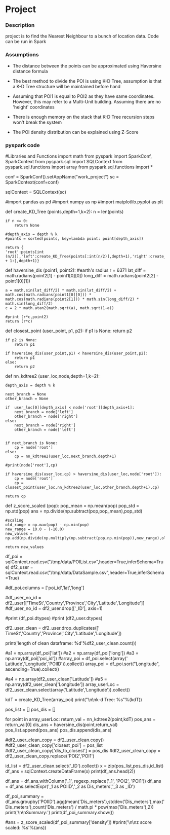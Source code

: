 # Project

### Description
project is to find the Nearest Neighbour to a bunch of location data. Code can be run in Spark

### Assumptions
- The distance between the points can be approximated using Haversine distance formula

- The best method to divide the POI is using K-D Tree, assumption is that a K-D Tree structure will be maintained before hand

- Assuming that POI1 is equal to POI2 as they have same coordinates. However, this may refer to a Multi-Unit building. Assuming there are no 'height' coordinates

- There is enough memory on the stack that K-D Tree recursion steps won't break the system

- The POI density distribution can be explained using Z-Score

### pyspark code
#Libraries and Functions
import math
from pyspark import SparkConf, SparkContext
from pyspark.sql import SQLContext
from pyspark.sql.functions import array
from pyspark.sql.functions import *

conf = SparkConf().setAppName("work_project")
sc = SparkContext(conf=conf)

sqlContext = SQLContext(sc)

#import pandas as pd
#import numpy as np
#import matplotlib.pyplot as plt


def create_KD_Tree (points,depth=1,k=2):
    n = len(points)
    
    if n <= 0:
        return None
    
    #depth_axis = depth % k
    #points = sorted(points, key=lambda point: point[depth_axis])
    
    return {
    'root':points[int (n/2)],'left':create_KD_Tree(points[:int(n/2)],depth+1),'right':create_KD_Tree(points[int(n/2) + 1:],depth+1)}

def haversine_dis (point1, point2):
    #earth's radius
    r = 6371
    lat_diff = math.radians(point2[1] - point1[0][0])
    long_diff = math.radians(point2[2] - point1[0][1])  

    a = math.sin(lat_diff/2) * math.sin(lat_diff/2) + math.cos(math.radians(point1[0][0])) * math.cos(math.radians(point2[1])) * math.sin(long_diff/2) * math.sin(long_diff/2)
    c = 2 * math.atan2(math.sqrt(a), math.sqrt(1-a))

    #print (r*c,point2)
    return (r*c)

def closest_point (user_point, p1, p2):
    if p1 is None:
        return p2

    if p2 is None:
        return p1

    if haversine_dis(user_point,p1) < haversine_dis(user_point,p2):
        return p1
    else:
        return p2

def nn_kdtree2 (user_loc,node,depth=1,k=2):
    
    depth_axis = depth % k

    next_branch = None
    other_branch = None

    if  user_loc[0][depth_axis] < node['root'][depth_axis+1]:
        next_branch = node['left']
        other_branch = node['right']
    else:
        next_branch = node['right']
        other_branch = node['left']

    
    if next_branch is None:
        cp = node['root']
    else:
        cp = nn_kdtree2(user_loc,next_branch,depth+1)
    
    #print(node['root'],cp)
    
    if haversine_dis(user_loc,cp) > haversine_dis(user_loc,node['root']):
        cp = node['root']
        cp = closest_point(user_loc,nn_kdtree2(user_loc,other_branch,depth+1),cp)
    
    return cp

def z_score_scaled (pop):
    pop_mean = np.mean(pop)
    pop_std = np.std(pop)
    ans = np.divide(np.subtract(pop,pop_mean),pop_std)
    
    #scaling
    old_range = np.max(pop) - np.min(pop)
    new_range = 10.0 - (-10.0)
    new_values = np.add(np.divide(np.multiply(np.subtract(pop,np.min(pop)),new_range),old_range),-10.0) 
    
    return new_values

df_poi = sqlContext.read.csv("/tmp/data/POIList.csv",header=True,inferSchema=True)
df2_user = sqlContext.read.csv("/tmp/data/DataSample.csv",header=True,inferSchema=True)


#df_poi.columns = ['poi_id','lat','long']

#df_user_no_id = df2_user[['TimeSt','Country','Province','City','Latitude','Longitude']]
#df_user_no_id = df2_user.drop(['_ID'], axis=1)

#print (df_poi.dtypes)
#print (df2_user.dtypes)

df2_user_clean = df2_user.drop_duplicates([' TimeSt','Country','Province','City','Latitude','Longitude'])

print('length of clean dataframe: %d'%df2_user_clean.count())

#a1 = np.array(df_poi['lat'])
#a2 = np.array(df_poi['long'])
#a3 = np.array(df_poi['poi_id'])
#array_poi = df_poi.select(array(' Latitude','Longitude','POIID')).collect()
array_poi = df_poi.sort("Longitude", ascending=True).collect()

#a4 = np.array(df2_user_clean['Latitude'])
#a5 = np.array(df2_user_clean['Longitude'])
array_userLoc = df2_user_clean.select(array('Latitude','Longitude')).collect()


kdT = create_KD_Tree(array_poi)
print("\n\nk-d Tree: %s"%(kdT))

pos_list = []
pos_dis = []

for point in array_userLoc:
    return_val = nn_kdtree2(point,kdT)
    pos_ans = return_val[0]
    dis_ans = haversine_dis(point,return_val)
    pos_list.append(pos_ans)
    pos_dis.append(dis_ans)

#df2_user_clean_copy = df2_user_clean.copy()
#df2_user_clean_copy['closest_poi'] = pos_list
#df2_user_clean_copy['dis_to_closest'] = pos_dis
#df2_user_clean_copy = df2_user_clean_copy.replace('POI2','POI1')

id_list = df2_user_clean.select('_ID').collect()
x = zip(pos_list,pos_dis,id_list)
df_ans = sqlContext.createDataFrame(x)
print(df_ans.head(2))

df_ans = df_ans.withColumn('_1', regexp_replace('_1', 'POI2', 'POI1'))
df_ans = df_ans.selectExpr('_1 as POIID','_2 as Dis_meters','_3 as _ID')

df_poi_summary = df_ans.groupby('POIID').agg(mean('Dis_meters'),stddev('Dis_meters'),max('Dis_meters'),count('Dis_meters') / math.pi * pow(max('Dis_meters'),2))
print('\n\nSummary:')
print(df_poi_summary.show())

#ans = z_score_scaled(df_poi_summary['density'])
#print('\n\nz score scaled: %s'%(ans))


